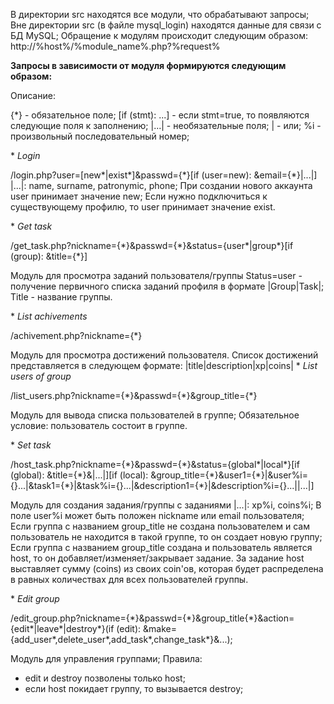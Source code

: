 В директории src находятся все модули, что обрабатывают запросы;
Вне директории src (в файле mysql_login) находятся данные для связи с БД MySQL;
Обращение к модулям происходит следующим образом:
http://%host%/%module_name%.php?%request%

**Запросы в зависимости от модуля формируются следующим образом:**

Описание:

  {\*} - обязательное поле;
  [if (stmt): ...] - если stmt=true, то появляются следующие поля к заполнению;
  |...| - необязательные поля;
  | - или;
  %i - произвольный последовательный номер;

\* *Login*

  /login.php?user=[new\*|exist\*]&passwd={\*}[if (user=new): &email={\*}|...|]
  |...|: name, surname, patronymic, phone;
  При создании нового аккаунта user принимает значение new;
  Если нужно подключиться к существующему профилю, то user принимает значение exist.

\* *Get task*

  /get_task.php?nickname={\*}&passwd={\*}&status={user\*|group\*}[if (group): &title={\*}]

  Модуль для просмотра заданий пользователя/группы
  Status=user - получение первичного списка заданий профиля в формате |Group|Task|;
  Title - название группы.

\* *List achivements*

  /achivement.php?nickname={\*}

  Модуль для просмотра достижений пользователя.
  Список достижений представляется в следующем формате: |title|description|xp|coins|
\* *List users of group*

  /list_users.php?nickname={\*}&passwd={\*}&group_title={\*}

  Модуль для вывода списка пользователей в группе;
  Обязательное условие: пользователь состоит в группе.

\* *Set task*

  /host_task.php?nickname={\*}&passwd={\*}&status={global\*|local\*}[if (global): &title={\*}&|...|]\[if (local): &group_title={\*}&user1={\*}|&user%i={}...|&task1={\*}|&task%i={}...|&description1={\*}|&description%i={}...||...|]

  Модуль для создания задания/группы с заданиями
  |...|: xp%i, coins%i;
  В поле user%i может быть положен nickname или email пользователя;
  Если группа с названием group_title не создана пользователем и сам пользователь не находится в такой группе, то он создает новую группу;
  Если группа с названием group_title создана и пользователь является host, то он добавляет/изменяет/закрывает задание.
  За задание host выставляет сумму (coins) из своих coin'ов, которая будет распределена в равных количествах для всех пользователей группы.

\* *Edit group*

  /edit_group.php?nickname={\*}&passwd={\*}&group_title{\*}&action={edit\*|leave\*|destroy\*}(if (edit): &make={add_user\*,delete_user\*,add_task\*,change_task\*}&...);

  Модуль для управления группами;
  Правила:
  -  edit и destroy позволены только host;
  -  если host покидает группу, то вызывается destroy;

